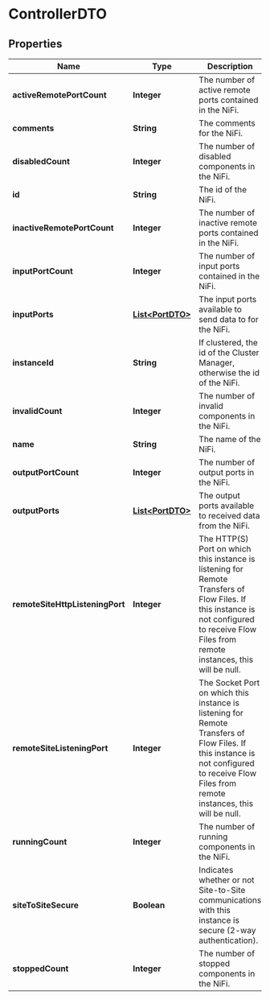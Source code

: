 # ControllerDTO

## Properties
Name | Type | Description | Notes
------------ | ------------- | ------------- | -------------
**activeRemotePortCount** | **Integer** | The number of active remote ports contained in the NiFi. |  [optional]
**comments** | **String** | The comments for the NiFi. |  [optional]
**disabledCount** | **Integer** | The number of disabled components in the NiFi. |  [optional]
**id** | **String** | The id of the NiFi. |  [optional]
**inactiveRemotePortCount** | **Integer** | The number of inactive remote ports contained in the NiFi. |  [optional]
**inputPortCount** | **Integer** | The number of input ports contained in the NiFi. |  [optional]
**inputPorts** | [**List&lt;PortDTO&gt;**](PortDTO.md) | The input ports available to send data to for the NiFi. |  [optional]
**instanceId** | **String** | If clustered, the id of the Cluster Manager, otherwise the id of the NiFi. |  [optional]
**invalidCount** | **Integer** | The number of invalid components in the NiFi. |  [optional]
**name** | **String** | The name of the NiFi. |  [optional]
**outputPortCount** | **Integer** | The number of output ports in the NiFi. |  [optional]
**outputPorts** | [**List&lt;PortDTO&gt;**](PortDTO.md) | The output ports available to received data from the NiFi. |  [optional]
**remoteSiteHttpListeningPort** | **Integer** | The HTTP(S) Port on which this instance is listening for Remote Transfers of Flow Files. If this instance is not configured to receive Flow Files from remote instances, this will be null. |  [optional]
**remoteSiteListeningPort** | **Integer** | The Socket Port on which this instance is listening for Remote Transfers of Flow Files. If this instance is not configured to receive Flow Files from remote instances, this will be null. |  [optional]
**runningCount** | **Integer** | The number of running components in the NiFi. |  [optional]
**siteToSiteSecure** | **Boolean** | Indicates whether or not Site-to-Site communications with this instance is secure (2-way authentication). |  [optional]
**stoppedCount** | **Integer** | The number of stopped components in the NiFi. |  [optional]
